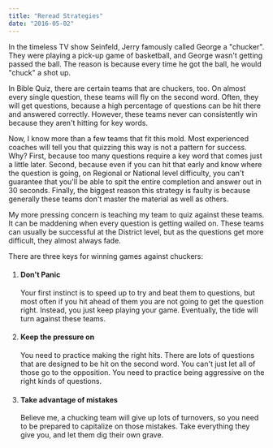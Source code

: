 ```yaml
---
title: "Reread Strategies"
date: "2016-05-02"
---
```


In the timeless TV show Seinfeld, Jerry famously called George a "chucker". They were playing a pick-up game of basketball, and George wasn't getting passed the ball. The reason is because every time he got the ball, he would "chuck" a shot up.

In Bible Quiz, there are certain teams that are chuckers, too. On almost every single question, these teams will fly on the second word. Often, they will get questions, because a high percentage of questions can be hit there and answered correctly. However, these teams never can consistently win because they aren't hitting for key words.

Now, I know more than a few teams that fit this mold. Most experienced coaches will tell you that quizzing this way is not a pattern for success. Why? First, because too many questions require a key word that comes just a little later. Second, because even if you can hit that early and know where the question is going, on Regional or National level difficulty, you can't guarantee that you'll be able to spit the entire completion and answer out in 30 seconds. Finally, the biggest reason this strategy is faulty is because generally these teams don't master the material as well as others.

My more pressing concern is teaching my team to quiz against these teams. It can be maddening when every question is getting wailed on. These teams can usually be successful at the District level, but as the questions get more difficult, they almost always fade.

There are three keys for winning games against chuckers:

1. #### Don't Panic
    
    Your first instinct is to speed up to try and beat them to questions, but most often if you hit ahead of them you are not going to get the question right. Instead, you just keep playing your game. Eventually, the tide will turn against these teams.
2. #### Keep the pressure on
    
    You need to practice making the right hits. There are lots of questions that are designed to be hit on the second word. You can't just let all of those go to the opposition. You need to practice being aggressive on the right kinds of questions.
3. #### Take advantage of mistakes
    
    Believe me, a chucking team will give up lots of turnovers, so you need to be prepared to capitalize on those mistakes. Take everything they give you, and let them dig their own grave.
